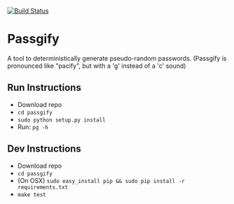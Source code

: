 [![Build Status](https://travis-ci.org/bfrizb/passgify.svg?branch=master)](https://travis-ci.org/bfrizb/passgify)

Passgify
====================================================

A tool to deterministically generate pseudo-random passwords. (Passgify is pronounced like "pacify", but with a 'g' instead of a 'c' sound)

Run Instructions
----------------

* Download repo
* `cd passgify`
* `sudo python setup.py install`
* Run: `pg -h`

Dev Instructions
----------------

* Download repo
* `cd passgify`
* (On OSX) `sudo easy_install pip && sudo pip install -r requirements.txt`
* `make test`
